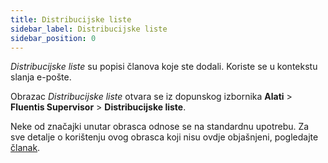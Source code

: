 ```yaml
---
title: Distribucijske liste 
sidebar_label: Distribucijske liste 
sidebar_position: 0
---
```


*Distribucijske liste* su popisi članova koje ste dodali. Koriste se u kontekstu slanja e-pošte. 

Obrazac *Distribucijske liste* otvara se iz dopunskog izbornika **Alati** > **Fluentis Supervisor** > **Distribucijske liste**.

Neke od značajki unutar obrasca odnose se na standardnu ​​upotrebu. Za sve detalje o korištenju ovog obrasca koji nisu ovdje objašnjeni, pogledajte [članak](/docs/guide/common).